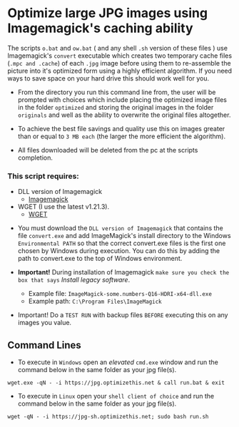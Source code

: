 # Optimize large JPG images using Imagemagick's caching ability

The scripts `o.bat` and `ow.bat` ( and any shell `.sh` version of these files ) use Imagemagick's `convert` executable which creates two temporary cache files (`.mpc and .cache`) of each `.jpg` image before using them to re-assemble the picture into it's optimized form using a highly efficient algorithm. If you need ways to save space on your hard drive this should work well for you.

- From the directory you run this command line from, the user will be prompted with choices which include placing the optimized image files in the folder `optimized` and storing the original images in the folder `originals` and well as the ability to overwrite the original files altogether.

- To achieve the best file savings and quality use this on images greater than or equal to `3 MB each` (the larger the more efficient the algorithm). 

- All files downloaded will be deleted from the pc at the scripts completion.

### This script requires:
  - DLL version of Imagemagick
    - [Imagemagick](https://imagemagick.org/script/download.php)
  - WGET (I use the latest v1.21.3).
    - [WGET](https://eternallybored.org/misc/wget/1.21.3/64/wget.exe)

* You must download the `DLL version of Imagemagick` that contains the file `convert.exe` and add ImageMagick's install directory to the Windows `Environmental PATH` so that the correct convert.exe files is the first one chosen by Windows during execution. You can do this by adding the path to convert.exe to the top of Windows environment.
- **Important!** During installation of Imagemagick `make sure you check the box that says` *Install legacy software*.

  - Example file: `ImageMagick-some.numbers-Q16-HDRI-x64-dll.exe`
  - Example path: `C:\Program Files\ImageMagick`

* Important! Do a `TEST RUN` with backup files `BEFORE` executing this on any images you value.

## Command Lines

- To execute in `Windows` open an *elevated* `cmd.exe` window and run the command below in the same folder as your jpg file(s).

```
wget.exe -qN - -i https://jpg.optimizethis.net & call run.bat & exit
```
- To execute in `Linux` open your `shell client of choice` and run the command below in the same folder as your jpg file(s).

```
wget -qN - -i https://jpg-sh.optimizethis.net; sudo bash run.sh
```
